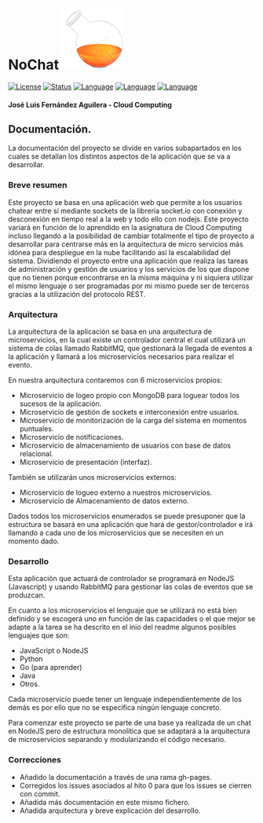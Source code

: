 # NoChat ![NoChat](https://github.com/okynos/ProyectoCC/blob/master/resources/images/logo.png?raw=true)

[![License](https://img.shields.io/aur/license/yaourt.svg?style=plastic)](https://github.com/okynos/ProyectoCC/blob/master/LICENSE)
[![Status](https://img.shields.io/badge/Status-documenting-yellow.svg)](https://github.com/okynos/ProyectoCC/blob/master/README.md)
[![Language](https://img.shields.io/badge/language-NodeJS-green.svg)](https://nodejs.org/es/)
[![Language](https://img.shields.io/badge/language-Python-green.svg)](https://www.python.org/)
[![Language](https://img.shields.io/badge/language-Go-green.svg)](https://golang.org/)
#### José Luis Fernández Aguilera - Cloud Computing

## Documentación.
La documentación del proyecto se divide en varios subapartados en los cuales se detallan los distintos aspectos de la aplicación que se va a desarrollar.

### Breve resumen
Este proyecto se basa en una aplicación web que permite a los usuarios chatear entre sí mediante sockets de la libreria socket.io con conexión y desconexión en tiempo real a la web y todo ello con nodejs.
Este proyecto variará en función de lo aprendido en la asignatura de Cloud Computing incluso llegando a la posibilidad de cambiar totalmente el tipo de proyecto a desarrollar para centrarse más en la arquitectura de micro servicios más idónea para despliegue en la nube facilitando así la escalabilidad del sistema.
Dividiendo el proyecto entre una aplicación que realiza las tareas de administración y gestión de usuarios y los servicios de los que dispone que no tienen porque encontrarse en la misma máquina y ni siquiera utilizar el mismo lenguaje o ser programadas por mi mismo puede ser de terceros gracias a la utilización del protocolo REST.

### Arquitectura
La arquitectura de la aplicación se basa en una arquitectura de microservicios, en la cual existe un controlador central el cual utilizará un sistema de colas llamado RabbitMQ, que gestionará la llegada de eventos a la aplicación y llamará a los microservicios necesarios para realizar el evento.

En nuestra arquitectura contaremos con 6 microservicios propios:
- Microservicio de logeo propio con MongoDB para loguear todos los sucesos de la aplicación.
- Microservicio de gestión de sockets e interconexión entre usuarios.
- Microservicio de monitorización de la carga del sistema en momentos puntuales.
- Microservicio de notificaciones.
- Microservicio de almacenamiento de usuarios con base de datos relacional.
- Microservicio de presentación (interfaz).

También se utilizarán unos microservicios externos:
- Microservicio de logueo externo a nuestros microservicios.
- Microservicio de Almacenamiento de datos externo.

Dados todos los microservicios enumerados se puede presuponer que la estructura se basará en una aplicación que hará de gestor/controlador e irá llamando a cada uno de los microservicios que se necesiten en un momento dado. 

### Desarrollo
Esta aplicación que actuará de controlador se programará en NodeJS (Javascript) y usando  RabbitMQ para gestionar las colas de eventos que se produzcan.

En cuanto a los microservicios el lenguaje que se utilizará no está bien definido y se escogerá uno en función de las capacidades o el que mejor se adapte a la tarea se ha descrito en el inio del readme algunos posibles lenguajes que son:
- JavaScript o NodeJS
- Python
- Go (para aprender)
- Java
- Otros.

Cada microservicio puede tener un lenguaje independientemente de los demás es por ello que no se especifica ningún lenguaje concreto.

Para comenzar este proyecto se parte de una base ya realizada de un chat en NodeJS pero de estructura monolítica que se adaptará a la arquitectura de microservicios separando y modularizando el código necesario.

### Correcciones

* Añadido la documentación a través de una rama gh-pages.
* Corregidos los issues asociados al hito 0 para que los issues se cierren con commit.
* Añadida más documentación en este mismo fichero.
* Añadida arquitectura y breve explicación del desarrollo.
